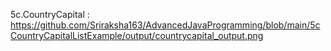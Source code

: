 5c.CountryCapital : https://github.com/Sriraksha163/AdvancedJavaProgramming/blob/main/5cCountryCapitalListExample/output/countrycapital_output.png
